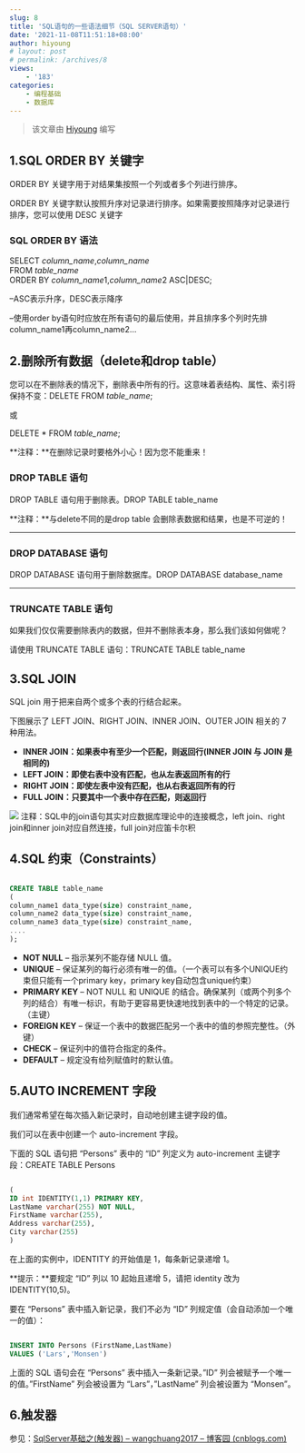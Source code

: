 ```yaml
---
slug: 8
title: 'SQL语句的一些语法细节（SQL SERVER语句）'
date: '2021-11-08T11:51:18+08:00'
author: hiyoung
# layout: post
# permalink: /archives/8
views:
    - '183'
categories:
    - 编程基础
    - 数据库
---
```


> 该文章由 [Hiyoung](https://blog.hiyoung.xyz/) 编写

## 1.SQL ORDER BY 关键字

ORDER BY 关键字用于对结果集按照一个列或者多个列进行排序。

ORDER BY 关键字默认按照升序对记录进行排序。如果需要按照降序对记录进行排序，您可以使用 DESC 关键字

### SQL ORDER BY 语法

SELECT *column\_name*,*column\_name*  
FROM *table\_name*  
ORDER BY *column\_name*1,*column\_name*2 ASC|DESC;

<span class="has-inline-color has-ast-global-color-0-color">–ASC表示升序，DESC表示降序</span>

<span class="has-inline-color has-ast-global-color-0-color">–使用order by语句时应放在所有语句的最后使用，并且排序多个列时先排column\_name1再column\_name2…</span>

## 2.删除所有数据（delete和drop table）

您可以在不删除表的情况下，删除表中所有的行。这意味着表结构、属性、索引将保持不变：DELETE FROM *table\_name*;

或

DELETE \* FROM *table\_name*;

**注释：**在删除记录时要格外小心！因为您不能重来！

### DROP TABLE 语句

DROP TABLE 语句用于删除表。DROP TABLE table\_name

**注释：**与delete不同的是drop table 会删除表数据和结果，也是不可逆的！

- - - - - -

### DROP DATABASE 语句

DROP DATABASE 语句用于删除数据库。DROP DATABASE database\_name

- - - - - -

### TRUNCATE TABLE 语句

如果我们仅仅需要删除表内的数据，但并不删除表本身，那么我们该如何做呢？

请使用 TRUNCATE TABLE 语句：TRUNCATE TABLE table\_name

## 3.SQL JOIN

SQL join 用于把来自两个或多个表的行结合起来。

下图展示了 LEFT JOIN、RIGHT JOIN、INNER JOIN、OUTER JOIN 相关的 7 种用法。

- **INNER JOIN：如果表中有至少一个匹配，则返回行(INNER JOIN 与 JOIN 是相同的)**
- **LEFT JOIN：即使右表中没有匹配，也从左表返回所有的行**
- **RIGHT JOIN：即使左表中没有匹配，也从右表返回所有的行**
- **FULL JOIN：只要其中一个表中存在匹配，则返回行**

![](https://www.runoob.com/wp-content/uploads/2019/01/sql-join.png)
注释：SQL中的join语句其实对应数据库理论中的连接概念，left join、right join和inner join对应自然连接，full join对应笛卡尔积

## 4.SQL 约束（Constraints）

```sql

CREATE TABLE table_name
(
column_name1 data_type(size) constraint_name,
column_name2 data_type(size) constraint_name,
column_name3 data_type(size) constraint_name,
....
);

```

- **NOT NULL** – 指示某列不能存储 NULL 值。
- **UNIQUE** – 保证某列的每行必须有唯一的值。（一个表可以有多个UNIQUE约束但只能有一个primary key，primary key自动包含unique约束）
- **PRIMARY KEY** – NOT NULL 和 UNIQUE 的结合。确保某列（或两个列多个列的结合）有唯一标识，有助于更容易更快速地找到表中的一个特定的记录。（主键）
- **FOREIGN KEY** – 保证一个表中的数据匹配另一个表中的值的参照完整性。（外键）
- **CHECK** – 保证列中的值符合指定的条件。
- **DEFAULT** – 规定没有给列赋值时的默认值。

## 5.AUTO INCREMENT 字段

我们通常希望在每次插入新记录时，自动地创建主键字段的值。

我们可以在表中创建一个 auto-increment 字段。

下面的 SQL 语句把 “Persons” 表中的 “ID” 列定义为 auto-increment 主键字段：CREATE TABLE Persons

```sql

(
ID int IDENTITY(1,1) PRIMARY KEY,
LastName varchar(255) NOT NULL,
FirstName varchar(255),
Address varchar(255),
City varchar(255)
)

```

在上面的实例中，IDENTITY 的开始值是 1，每条新记录递增 1。

**提示：**要规定 “ID” 列以 10 起始且递增 5，请把 identity 改为 IDENTITY(10,5)。

要在 “Persons” 表中插入新记录，我们不必为 “ID” 列规定值（会自动添加一个唯一的值）：

```sql

INSERT INTO Persons (FirstName,LastName)
VALUES ('Lars','Monsen')

```

上面的 SQL 语句会在 “Persons” 表中插入一条新记录。”ID” 列会被赋予一个唯一的值。”FirstName” 列会被设置为 “Lars”，”LastName” 列会被设置为 “Monsen”。

## 6.触发器

参见：[SqlServer基础之(触发器) – wangchuang2017 – 博客园 (cnblogs.com)](https://www.cnblogs.com/wangprince2017/p/7827091.html#:~:text=%E8%A7%A6%E5%8F%91%E5%99%A8%EF%BC%88trigger%EF%BC%89%E6%98%AFSQL%20server%20%E6%8F%90%E4%BE%9B%E7%BB%99%E7%A8%8B%E5%BA%8F%E5%91%98%E5%92%8C%E6%95%B0%E6%8D%AE%E5%88%86%E6%9E%90%E5%91%98%E6%9D%A5%E4%BF%9D%E8%AF%81%E6%95%B0%E6%8D%AE%E5%AE%8C%E6%95%B4%E6%80%A7%E7%9A%84%E4%B8%80%E7%A7%8D%E6%96%B9%E6%B3%95%EF%BC%8C%E5%AE%83%E6%98%AF%E4%B8%8E%E8%A1%A8%E4%BA%8B%E4%BB%B6%E7%9B%B8%E5%85%B3%E7%9A%84%E7%89%B9%E6%AE%8A%E7%9A%84%E5%AD%98%E5%82%A8%E8%BF%87%E7%A8%8B%EF%BC%8C%E5%AE%83%E7%9A%84%E6%89%A7%E8%A1%8C%E4%B8%8D%E6%98%AF%E7%94%B1%E7%A8%8B%E5%BA%8F%E8%B0%83%E7%94%A8%EF%BC%8C%E4%B9%9F%E4%B8%8D%E6%98%AF%E6%89%8B%E5%B7%A5%E5%90%AF%E5%8A%A8%EF%BC%8C%E8%80%8C%E6%98%AF%E7%94%B1%E4%BA%8B%E4%BB%B6%E6%9D%A5%E8%A7%A6%E5%8F%91%EF%BC%8C%E5%BD%93%E5%AF%B9%E4%B8%80%E4%B8%AA%E8%A1%A8%E8%BF%9B%E8%A1%8C%E6%93%8D%E4%BD%9C%EF%BC%88,insert%EF%BC%8Cdelete%EF%BC%8C%20update%EF%BC%89%E6%97%B6%E5%B0%B1%E4%BC%9A%E6%BF%80%E6%B4%BB%E5%AE%83%E6%89%A7%E8%A1%8C%E3%80%82%20%E8%A7%A6%E5%8F%91%E5%99%A8%E7%BB%8F%E5%B8%B8%E7%94%A8%E4%BA%8E%E5%8A%A0%E5%BC%BA%E6%95%B0%E6%8D%AE%E7%9A%84%E5%AE%8C%E6%95%B4%E6%80%A7%E7%BA%A6%E6%9D%9F%E5%92%8C%E4%B8%9A%E5%8A%A1%E8%A7%84%E5%88%99%E7%AD%89%E3%80%82)